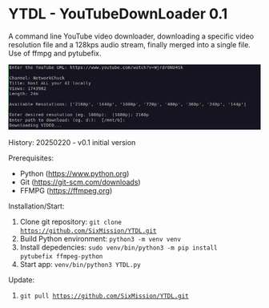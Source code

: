 # YTDL - YouTubeDownLoader 0.1
A command line YouTube video downloader, downloading a specific video resolution file and a 128kps audio stream, finally merged into a single file. Use of ffmpg and pytubefix.

<img src="https://github.com/SixMission/YTDL/blob/main/files/screenshot.JPG">

History:
20250220 - v0.1
    initial version

Prerequisites:
- Python (https://www.python.org)
- Git (https://git-scm.com/downloads)
- FFMPG (https://ffmpeg.org)

Installation/Start: 
1. Clone git repository: <code>git clone https://github.com/SixMission/YTDL.git</code>
2. Build Python environment: <code>python3 -m venv venv</code>
3. Install depedencies: <code>sudo venv/bin/python3 -m pip install pytubefix ffmpeg-python</code>
4. Start app: <code>venv/bin/python3 YTDL.py</code>

Update:
1. <code>git pull https://github.com/SixMission/YTDL.git</code>
